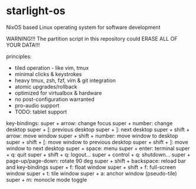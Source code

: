 # starlight-os
NixOS based Linux operating system for software development

WARNING!!! The partition script in this repository could ERASE ALL OF YOUR DATA!!!

principles:
 * tiled operation - like vim, tmux
 * minimal clicks & keystrokes
 * heavy tmux, zsh, fzf, vim & git integration
 * atomic upgrades/rollback
 * optimized for virtualbox & hardware
 * no post-configuration warranted
 * pro-audio support
 * TODO: tablet support

key-bindings:
  super + arrow:
    change focus
  super + number:
    change desktop
  super + [:
    previous desktop
  super + ]:
    next desktop
  super + shift + arrow:
    move window
  super + shift + number:
    move window to desktop
  super + shift + [:
    move window to previous desktop
  super + shift + ]:
    move window to next desktop
  super + space:
    menu
  super + enter:
    terminal
  super + q:
    quit
  super + shift + q:
    logout...
  super + control + q:
    shutdown...
  super + page-up/page-down:
    rotate 90 deg
  super + shift + backspace:
    reload bar and key-bindings
  super + f:
    float window
  super + shift + f:
    full-screen window
  super + t:
    tile window
  super + a:
    anchor window (pseudo-tile)
  super + m:
    monocle mode toggle

